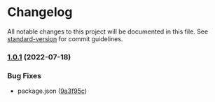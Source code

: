 # Changelog

All notable changes to this project will be documented in this file. See [standard-version](https://github.com/conventional-changelog/standard-version) for commit guidelines.

### [1.0.1](https://github.com/growthbook/growthbook-app/compare/v1.4.0...v1.0.1) (2022-07-18)


### Bug Fixes

* package.json ([9a3f95c](https://github.com/growthbook/growthbook-app/commit/9a3f95c8705718a724b0836a237da6bcafeb5be1))
